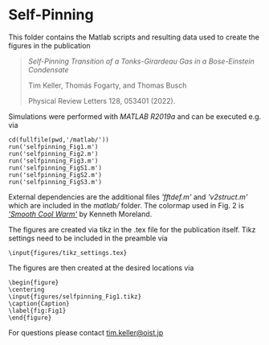 # Self-Pinning

This folder contains the Matlab scripts and resulting data used to create the figures in the publication

> *Self-Pinning Transition of a Tonks-Girardeau Gas in a Bose-Einstein Condensate*
> 
> Tim Keller, Thomás Fogarty, and Thomas Busch
> 
> Physical Review Letters 128, 053401 (2022).

Simulations were performed with *MATLAB R2019a* and can be executed e.g. via

	cd(fullfile(pwd,'/matlab/'))
	run('selfpinning_Fig1.m')
	run('selfpinning_Fig2.m')
	run('selfpinning_Fig3.m')
	run('selfpinning_FigS1.m')
	run('selfpinning_FigS2.m')
	run('selfpinning_FigS3.m')

External dependencies are the additional files *'fftdef.m'* and *'v2struct.m'* which are included in the *matlab/* folder. 
The colormap used in Fig. 2 is [*'Smooth Cool Warm'*](https://www.kennethmoreland.com/color-advice/) by Kenneth Moreland.

The figures are created via tikz in the .tex file for the publication itself. 
Tikz settings need to be included in the preamble via

	\input{figures/tikz_settings.tex}

The figures are then created at the desired locations via

	\begin{figure}
	\centering
	\input{figures/selfpinning_Fig1.tikz}
	\caption{Caption}
	\label{fig:Fig1}
	\end{figure}
	
For questions please contact tim.keller@oist.jp 	
